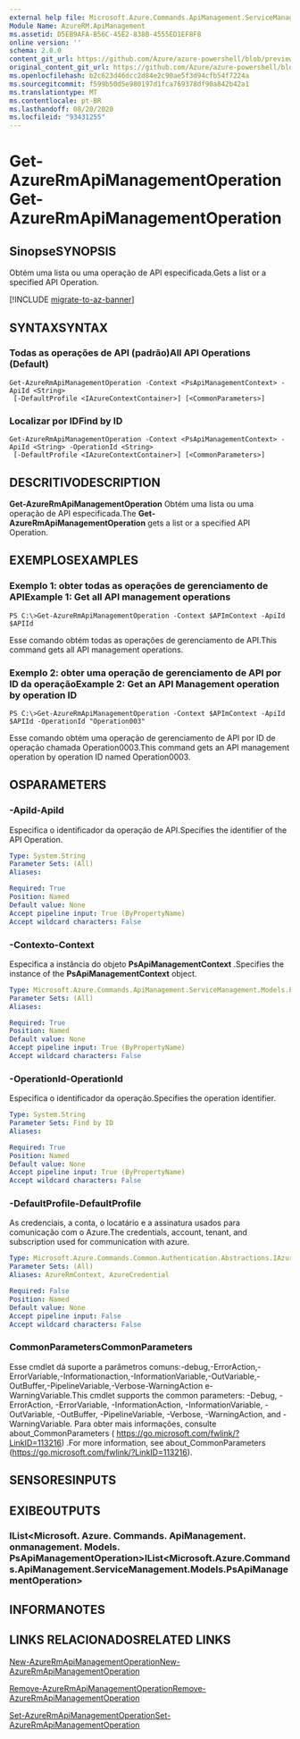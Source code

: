 ```yaml
---
external help file: Microsoft.Azure.Commands.ApiManagement.ServiceManagement.dll-Help.xml
Module Name: AzureRM.ApiManagement
ms.assetid: D5EB9AFA-B56C-45E2-838B-4555ED1EF8F8
online version: ''
schema: 2.0.0
content_git_url: https://github.com/Azure/azure-powershell/blob/preview/src/ResourceManager/ApiManagement/Commands.ApiManagement/help/Get-AzureRmApiManagementOperation.md
original_content_git_url: https://github.com/Azure/azure-powershell/blob/preview/src/ResourceManager/ApiManagement/Commands.ApiManagement/help/Get-AzureRmApiManagementOperation.md
ms.openlocfilehash: b2c623d46dcc2d84e2c90ae5f3d94cfb54f7224a
ms.sourcegitcommit: f599b50d5e980197d1fca769378df90a842b42a1
ms.translationtype: MT
ms.contentlocale: pt-BR
ms.lasthandoff: 08/20/2020
ms.locfileid: "93431255"
---
```

# <span data-ttu-id="5f366-101">Get-AzureRmApiManagementOperation</span><span class="sxs-lookup"><span data-stu-id="5f366-101">Get-AzureRmApiManagementOperation</span></span>

## <span data-ttu-id="5f366-102">Sinopse</span><span class="sxs-lookup"><span data-stu-id="5f366-102">SYNOPSIS</span></span>
<span data-ttu-id="5f366-103">Obtém uma lista ou uma operação de API especificada.</span><span class="sxs-lookup"><span data-stu-id="5f366-103">Gets a list or a specified API Operation.</span></span>

[!INCLUDE [migrate-to-az-banner](../../includes/migrate-to-az-banner.md)]

## <span data-ttu-id="5f366-104">SYNTAX</span><span class="sxs-lookup"><span data-stu-id="5f366-104">SYNTAX</span></span>

### <span data-ttu-id="5f366-105">Todas as operações de API (padrão)</span><span class="sxs-lookup"><span data-stu-id="5f366-105">All API Operations (Default)</span></span>
```
Get-AzureRmApiManagementOperation -Context <PsApiManagementContext> -ApiId <String>
 [-DefaultProfile <IAzureContextContainer>] [<CommonParameters>]
```

### <span data-ttu-id="5f366-106">Localizar por ID</span><span class="sxs-lookup"><span data-stu-id="5f366-106">Find by ID</span></span>
```
Get-AzureRmApiManagementOperation -Context <PsApiManagementContext> -ApiId <String> -OperationId <String>
 [-DefaultProfile <IAzureContextContainer>] [<CommonParameters>]
```

## <span data-ttu-id="5f366-107">DESCRITIVO</span><span class="sxs-lookup"><span data-stu-id="5f366-107">DESCRIPTION</span></span>
<span data-ttu-id="5f366-108">**Get-AzureRmApiManagementOperation** Obtém uma lista ou uma operação de API especificada.</span><span class="sxs-lookup"><span data-stu-id="5f366-108">The **Get-AzureRmApiManagementOperation** gets a list or a specified API Operation.</span></span>

## <span data-ttu-id="5f366-109">EXEMPLOS</span><span class="sxs-lookup"><span data-stu-id="5f366-109">EXAMPLES</span></span>

### <span data-ttu-id="5f366-110">Exemplo 1: obter todas as operações de gerenciamento de API</span><span class="sxs-lookup"><span data-stu-id="5f366-110">Example 1: Get all API management operations</span></span>
```
PS C:\>Get-AzureRmApiManagementOperation -Context $APImContext -ApiId $APIId
```

<span data-ttu-id="5f366-111">Esse comando obtém todas as operações de gerenciamento de API.</span><span class="sxs-lookup"><span data-stu-id="5f366-111">This command gets all API management operations.</span></span>

### <span data-ttu-id="5f366-112">Exemplo 2: obter uma operação de gerenciamento de API por ID da operação</span><span class="sxs-lookup"><span data-stu-id="5f366-112">Example 2: Get an API Management operation by operation ID</span></span>
```
PS C:\>Get-AzureRmApiManagementOperation -Context $APImContext -ApiId $APIId -OperationId "Operation003"
```

<span data-ttu-id="5f366-113">Esse comando obtém uma operação de gerenciamento de API por ID de operação chamada Operation0003.</span><span class="sxs-lookup"><span data-stu-id="5f366-113">This command gets an API management operation by operation ID named Operation0003.</span></span>

## <span data-ttu-id="5f366-114">OS</span><span class="sxs-lookup"><span data-stu-id="5f366-114">PARAMETERS</span></span>

### <span data-ttu-id="5f366-115">-ApiId</span><span class="sxs-lookup"><span data-stu-id="5f366-115">-ApiId</span></span>
<span data-ttu-id="5f366-116">Especifica o identificador da operação de API.</span><span class="sxs-lookup"><span data-stu-id="5f366-116">Specifies the identifier of the API Operation.</span></span>

```yaml
Type: System.String
Parameter Sets: (All)
Aliases: 

Required: True
Position: Named
Default value: None
Accept pipeline input: True (ByPropertyName)
Accept wildcard characters: False
```

### <span data-ttu-id="5f366-117">-Contexto</span><span class="sxs-lookup"><span data-stu-id="5f366-117">-Context</span></span>
<span data-ttu-id="5f366-118">Especifica a instância do objeto **PsApiManagementContext** .</span><span class="sxs-lookup"><span data-stu-id="5f366-118">Specifies the instance of the **PsApiManagementContext** object.</span></span>

```yaml
Type: Microsoft.Azure.Commands.ApiManagement.ServiceManagement.Models.PsApiManagementContext
Parameter Sets: (All)
Aliases: 

Required: True
Position: Named
Default value: None
Accept pipeline input: True (ByPropertyName)
Accept wildcard characters: False
```

### <span data-ttu-id="5f366-119">-OperationId</span><span class="sxs-lookup"><span data-stu-id="5f366-119">-OperationId</span></span>
<span data-ttu-id="5f366-120">Especifica o identificador da operação.</span><span class="sxs-lookup"><span data-stu-id="5f366-120">Specifies the operation identifier.</span></span>

```yaml
Type: System.String
Parameter Sets: Find by ID
Aliases: 

Required: True
Position: Named
Default value: None
Accept pipeline input: True (ByPropertyName)
Accept wildcard characters: False
```

### <span data-ttu-id="5f366-121">-DefaultProfile</span><span class="sxs-lookup"><span data-stu-id="5f366-121">-DefaultProfile</span></span>
<span data-ttu-id="5f366-122">As credenciais, a conta, o locatário e a assinatura usados para comunicação com o Azure.</span><span class="sxs-lookup"><span data-stu-id="5f366-122">The credentials, account, tenant, and subscription used for communication with azure.</span></span>

```yaml
Type: Microsoft.Azure.Commands.Common.Authentication.Abstractions.IAzureContextContainer
Parameter Sets: (All)
Aliases: AzureRmContext, AzureCredential

Required: False
Position: Named
Default value: None
Accept pipeline input: False
Accept wildcard characters: False
```

### <span data-ttu-id="5f366-123">CommonParameters</span><span class="sxs-lookup"><span data-stu-id="5f366-123">CommonParameters</span></span>
<span data-ttu-id="5f366-124">Esse cmdlet dá suporte a parâmetros comuns:-debug,-ErrorAction,-ErrorVariable,-Informationaction,-InformationVariable,-OutVariable,-OutBuffer,-PipelineVariable,-Verbose-WarningAction e-WarningVariable.</span><span class="sxs-lookup"><span data-stu-id="5f366-124">This cmdlet supports the common parameters: -Debug, -ErrorAction, -ErrorVariable, -InformationAction, -InformationVariable, -OutVariable, -OutBuffer, -PipelineVariable, -Verbose, -WarningAction, and -WarningVariable.</span></span> <span data-ttu-id="5f366-125">Para obter mais informações, consulte about_CommonParameters ( https://go.microsoft.com/fwlink/?LinkID=113216) .</span><span class="sxs-lookup"><span data-stu-id="5f366-125">For more information, see about_CommonParameters (https://go.microsoft.com/fwlink/?LinkID=113216).</span></span>

## <span data-ttu-id="5f366-126">SENSORES</span><span class="sxs-lookup"><span data-stu-id="5f366-126">INPUTS</span></span>

## <span data-ttu-id="5f366-127">EXIBE</span><span class="sxs-lookup"><span data-stu-id="5f366-127">OUTPUTS</span></span>

### <span data-ttu-id="5f366-128">IList<Microsoft. Azure. Commands. ApiManagement. onmanagement. Models. PsApiManagementOperation></span><span class="sxs-lookup"><span data-stu-id="5f366-128">IList<Microsoft.Azure.Commands.ApiManagement.ServiceManagement.Models.PsApiManagementOperation></span></span>

## <span data-ttu-id="5f366-129">INFORMA</span><span class="sxs-lookup"><span data-stu-id="5f366-129">NOTES</span></span>

## <span data-ttu-id="5f366-130">LINKS RELACIONADOS</span><span class="sxs-lookup"><span data-stu-id="5f366-130">RELATED LINKS</span></span>

[<span data-ttu-id="5f366-131">New-AzureRmApiManagementOperation</span><span class="sxs-lookup"><span data-stu-id="5f366-131">New-AzureRmApiManagementOperation</span></span>](./New-AzureRmApiManagementOperation.md)

[<span data-ttu-id="5f366-132">Remove-AzureRmApiManagementOperation</span><span class="sxs-lookup"><span data-stu-id="5f366-132">Remove-AzureRmApiManagementOperation</span></span>](./Remove-AzureRmApiManagementOperation.md)

[<span data-ttu-id="5f366-133">Set-AzureRmApiManagementOperation</span><span class="sxs-lookup"><span data-stu-id="5f366-133">Set-AzureRmApiManagementOperation</span></span>](./Set-AzureRmApiManagementOperation.md)


